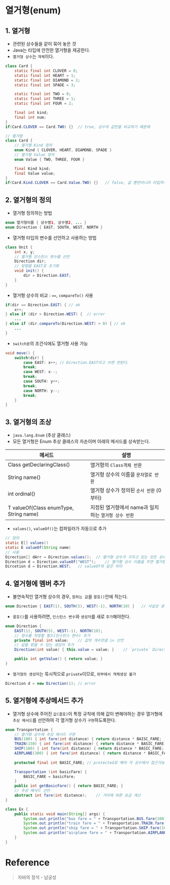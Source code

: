 # 열거형(enum)

## 1. 열거형
- 관련된 상수들을 같이 묶어 놓은 것 
- Java는 타입에 안전한 열거형을 제공한다.
- `열거형 상수`는 `객체`이다.

```java
class Card {
    static final int CLOVER = 0;
    static final int HEART = 1;
    static final int DIAMOND = 2;
    static final int SPADE = 3;

    static final int TWO = 0;
    static final int THREE = 1;
    static final int FOUR = 2;

    final int kind;
    final int num;
}
if(Card.CLOVER == Card.TWO) {}  // true, 상수의 값만을 비교하기 때문에 

// 열거형
class Card {
    // 열거형 Kind 정의
    enum Kind { CLOVER, HEART, DIAMOND, SPADE }
    // 열거형 Value 정의
    enum Value { TWO, THREE, FOUR }

    final Kind kind;
    final Value value;
}
if(Card.Kind.CLOVER == Card.Value.TWO) {}   // false, 값 뿐만아니라 타입까지 비교
```

## 2. 열거형의 정의

- 열거형 정의하는 방법

```java
enum 열거형이름 { 상수명1, 상수명2, ... }
enum Direction { EAST, SOUTH, WEST, NORTH }
```

- 열거형 타입의 변수를 선언하고 사용하는 방법
```java
class Unit {
    int x, y;
    // 열거형 인스턴스 변수를 선언
    Direction dir;
    // 방향을 EAST로 초기화
    void init() {
        dir = Direction.EAST;
    }
}
```

- 열거형 상수의 비교
: `==`, `compareTo()` 사용
```java
if(dir == Direction.EAST) { // ok
    x++;
} else if (dir > Direction.WEST) {  // error
    ...
} else if (dir.compareTo(Direction.WEST) > 0) { // ok
    ...
}
```

- `switch문`의 조건식에도 열거형 사용 가능
```java
void move() {
    switch(dir) {
        case EAST: x++; // Direction.EAST라고 쓰면 안된다.
        break;
        case WEST: x--;
        break;
        case SOUTH: y++;
        break;
        case NORTH: y--;
        break;
    }
}
```

## 3. 열거형의 조상
- `java.lang.Enum` (추상 클래스)
- 모든 열거형은 Enum 추상 클래스의 자손이며 아래의 메서드를 상속받는다.

| 메서드 | 설명 |
|---|---|
| Class<E> getDeclaringClass() | 열거형의 `Class객체 반환` |
| String name() | 열거형 상수의 이름을 `문자열로 반환` |
| int ordinal() | 열거형 상수가 정의된 `순서 반환` (0부터) |
| T valueOf(Class<T> enumType, String name) | 지정된 열거형에서 name과 일치하는 `열거형 상수 반환` |

- `values()`, `valueOf()`는 컴파일러가 자동으로 추가
```java
// 정의
static E[] values()
static E valueOf(String name)
// 사용
Direction[] dArr = Direction.values();  // 열거형 상수가 가지고 있는 모든 상수를 배열로 반환
Direction d = Direction.valueOf("WEST");    // 열거형 상수 이름을 주면 열거형 상수를 반환
Dircetion d = Direction.WEST;   // valueOf와 같은 의미
```

## 4. 열거형에 멤버 추가

- 불연속적인 열거형 상수의 경우, `원하는 값`을 `괄호()`안에 적는다.

```java
enum Direction { EAST(1), SOUTH(5), WEST(-1), NORTH(10) }   // 사실상 생성자 호출
```

- `괄호()`를 사용하려면, `인스턴스 변수`와 `생성자`를 새로 `추가`해야한다.
```java
enum Direction {
    EAST(1), SOUTH(5), WEST(-1), NORTH(10);
    // 정수를 저장할 필드(인스턴스 변수) 추가
    private final int value;    // 값의 개수만큼 iv 선언
    // 값을 받을 수 있는 생성자 추가
    Direction(int value) { this.value = value; }    // `private` Direction(int value) { this.value = value; }

    public int getValue() { return value; }
}
```

- `열거형의 생성자`는 묵시적으로 `private`이므로, `외부에서 객체생성 불가`
```java
Direction d = new Direction(1); // error
```

## 5. 열거형에 추상메서드 추가
- 열거형 상수에 주어진 `값(괄호)`이 특정 규칙에 의해 값이 변해야하는 경우 열거형에 `추상 메서드`를 선언하여 각 열거형 상수가 `구현`하도록한다.
```java
enum Transportation {
    // 열거형 상수에 추상 메서드 구현
    BUS(100) { int fare(int distance) { return distance * BAISC_FARE; } },
    TRAIN(150) { int fare(int distance) { return distance * BASIC_FARE; } },
    SHIP(100) { int fare(int distance) { return distance * BASIC_FARE; } },
    AIRPLANE(300) { int fare(int distance) { return distance * BASIC_FARE; } };
    
    protected final int BASIC_FARE; // protected로 해야 각 상수에서 접근가능

    Transportation (int basicFare) {
        BASIC_FARE = basicFare;
    }
    public int getBasicFare() { return BASIC_FARE; }
    // 추상 메서드 선언
    abstract int fare(int distance);    // 거리에 따른 요금 계산
}

class Ex {
    public static void main(String[] args) {
        System.out.println("bus fare = " + Transportation.BUS.fare(100));   // distance = 100
        System.out.println("train fare = " + Transportation.TRAIN.fare(100));
        System.out.println("ship fare = " + Transportation.SHIP.fare(100));
        System.out.println("airplane fare = " + Transportation.AIRPLANE.fare(100));
    }
}
```

# Reference
> 자바의 정석 - 남궁성
